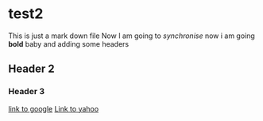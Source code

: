 # test2
This is just a mark down file
Now I am going to *synchronise*
now i am going **bold** baby
and adding some headers
## Header 2
### Header 3
[link to google](https://www.google.com)
[Link to yahoo][varlink]

[varlink]:www.yahoo.com
